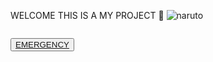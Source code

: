 WELCOME
THIS IS A MY PROJECT 👻
![naruto](https://github.com/user-attachments/assets/eabdeba5-d138-447d-919a-cf5c14fc29a6)

 <center><img src ="https://lh3.googleusercontent.com/blogger_img_proxy/AEn0k_sMP2zeJk9V1ozVaZir5BDOR3lU_s399ZPYZ2T00KT88OUXrmucWm0G8-RPDBkYzOHBUpZlthGD8kc-TKUWxnAycOs2IR9SnGVbe4QzNxQtNGO1tciAILZGVHHaJVQEbDEiv0uOhFQo=s0-d" alt=""  >
    </center>

<button><div><a href="#Panduan">EMERGENCY</a></div></button>
